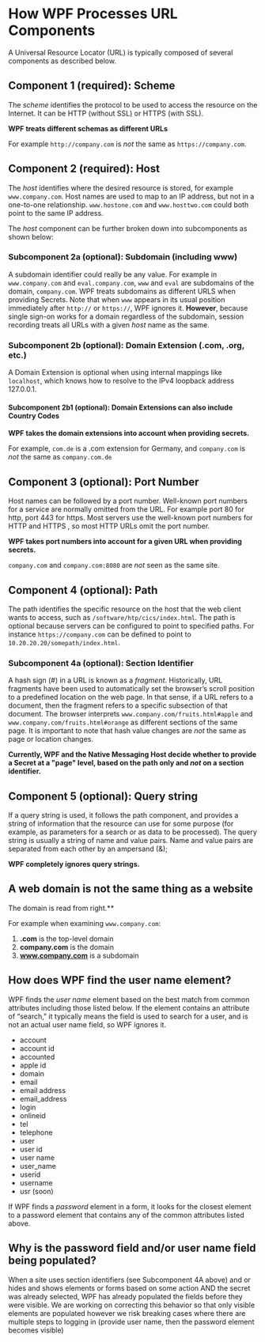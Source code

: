 [title]: # (URL Structural Breakdown)
[tags]: # (URL, domain, structure, breakdown)
[priority]: # (15)

# How WPF Processes URL Components

A Universal Resource Locator (URL) is typically composed of several components as described below.

## Component 1 (required): **Scheme**

The *scheme* identifies the protocol to be used to access the resource on the Internet. It can be HTTP (without SSL) or HTTPS (with SSL).

**WPF treats different schemas as different URLs**

For example `http://company.com` is *not* the same as `https://company.com`. 

## Component 2 (required): **Host**
The *host* identifies where the desired resource is stored, for example `www.company.com`. Host names are used to map to an IP address, but not in a one-to-one relationship. `www.hostone.com` and `www.hosttwo.com` could both point to the same IP address.

The *host* component can be further broken down into subcomponents as shown below:

### Subcomponent 2a (optional): **Subdomain** (including www)

A subdomain identifier could really be any value. For example in `www.company.com` and `eval.company.com`, `www` and `eval` are subdomains of the domain, `company.com`. WPF treats subdomains as different URLS when providing Secrets. Note that when `www` appears in its usual position immediately after `http://` or `https://`, WPF ignores it. **However**, because single sign-on works for a domain regardless of the subdomain, session recording treats all URLs with a given *host* name as the same. 

### Subcomponent 2b (optional): **Domain Extension** (.com, .org, etc.)

A Domain Extension is optional when using internal mappings like `localhost`, which knows how to resolve to the IPv4 loopback address 127.0.0.1.

#### Subcomponent 2b1 (optional): Domain Extensions can also include **Country Codes**

**WPF takes the domain extensions into account when providing secrets.**

For example, `com.de` is a .com extension for Germany, and `company.com` is *not* the same as `company.com.de`

## Component 3 (optional): **Port Number**

Host names can be followed by a port number.
Well-known port numbers for a service are normally omitted from the URL. For example port 80 for http, port 443 for https. Most servers use the well-known port numbers for HTTP and HTTPS , so most HTTP URLs omit the port number.

**WPF takes port numbers into account for a given URL when providing secrets.**

`company.com` and `company.com:8080` are *not* seen as the same site.

## Component 4 (optional): **Path**

The path identifies the specific resource on the host that the web client wants to access, such as `/software/htp/cics/index.html`. The path is optional because servers can be configured to point to specified paths. For instance `https://company.com` can be defined to point to `10.20.20.20/somepath/index.html`.

### Subcomponent 4a (optional): **Section Identifier**

A hash sign (#) in a URL is known as a *fragment*. Historically, URL fragments have been used to automatically set the browser’s scroll position to a predefined location on the web page. In that sense, if a URL refers to a document, then the fragment refers to a specific subsection of that document. The browser interprets `www.company.com/fruits.html#apple` and `www.company.com/fruits.html#orange` as different sections of the same page. It is important to note that hash value changes are *not* the same as page or location changes. 

**Currently, WPF and the Native Messaging Host decide whether to provide a Secret at a "page" level, based on the path only and *not* on a section identifier.**

## Component 5 (optional): **Query string**

If a query string is used, it follows the path component, and provides a string of information that the resource can use for some purpose (for example, as parameters for a search or as data to be processed). The query string is usually a string of name and value pairs. 
Name and value pairs are separated from each other by an ampersand (&);

**WPF completely ignores query strings.**

## A web domain is not the same thing as a website

The domain is read from right.** 

For example when examining `www.company.com`: 

1. **.com** is the top-level domain
1. **company.com** is the domain
1. **www.company.com** is a subdomain

## How does WPF find the user name element?

WPF finds the *user name* element based on the best match from common attributes including those listed below. If the element contains an attribute of “search," it typically means the field is used to search for a user, and is not an actual user name field, so WPF ignores it.

* account 
* account id 
* accounted 
* apple id 
* domain 
* email 
* email address 
* email_address 
* login
* onlineid 
* tel 
* telephone 
* user 
* user id 
* user name 
* user_name 
* userid 
* username 
* usr (soon) 

If WPF finds a *password* element in a form, it looks  for the closest element to a password element that contains any of the common attributes listed above. 

## Why is the password field and/or user name field being populated?

<!---Neil reworking next paragraph, might go in to Release Notes--->
When a site uses section identifiers (see Subcomponent 4A above) and or hides and shows elements or forms based on some action AND the secret was already selected, WPF has already populated the fields before they were visible. We are working on correcting this behavior so that only visible elements are populated however we risk breaking cases where there are multiple steps to logging in (provide user name, then the password element becomes visible)

